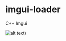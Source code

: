 # imgui-loader
C++ Imgui

![alt text](https://cdn.discordapp.com/attachments/1260216486522519632/1271831640985047082/image.png?ex=66b96dc4&is=66b81c44&hm=f5c9ae8fb4a1aad24280d9dad996b26a16820deec1ac57bc1040443d8f02d31b&))
